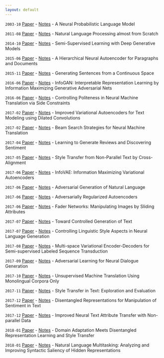 ```yaml
---
layout: default
---
```


```2003-10``` [Paper](http://www.jmlr.org/papers/v3/bengio03a.html) - [Notes](reviews/a-neural-probabilistic-language-model.html) - A Neural Probabilistic Language Model 

```2011-08``` [Paper](https://arxiv.org/abs/1103.0398) - [Notes](reviews/natural-language-processing-almost-from-scratch.html) - Natural Language Processing almost from Scratch

```2014-10``` [Paper](https://arxiv.org/abs/1406.5298) - [Notes](reviews/semi-supervised-learning-with-deep-generative-models.html) - Semi-Supervised Learning with Deep Generative Models

```2015-06``` [Paper](https://arxiv.org/abs/1506.01057) - [Notes](reviews/a-hierarchical-neural-autoencoder-for-paragraphs-and-documents.html) - A Hierarchical Neural Autoencoder for Paragraphs and Documents

```2015-11``` [Paper](https://arxiv.org/abs/1511.06349) - [Notes](reviews/generating-sentences-from-a-continuous-space.html) - Generating Sentences from a Continuous Space

```2016-06``` [Paper](https://arxiv.org/abs/1606.03657) - [Notes](reviews/infogan-interpretable-representation-learning-by-information-maximizing-generative-adversarial-nets.html) - InfoGAN: Interpretable Representation Learning by Information Maximizing Generative Adversarial Nets

```2016-06``` [Paper](https://www.semanticscholar.org/paper/Controlling-Politeness-in-Neural-Machine-Translati-Sennrich-Haddow/3b82ea4468c9b46ea74ef197d58b289bca835995) - [Notes](reviews/controlling-politeness-in-neural-machine-translation-via-side-constraints.html) - Controlling Politeness in Neural Machine Translation via Side Constraints

```2017-02``` [Paper](https://arxiv.org/abs/1702.08139) - [Notes](reviews/improved-variational-autoencoders-for-text-modeling-using-dilated-convolutions.html) - Improved Variational Autoencoders for Text Modeling using Dilated Convolutions

```2017-02``` [Paper](https://arxiv.org/abs/1702.01806) - [Notes](reviews/beam-search-strategies-for-neural-machine-translation.html) - Beam Search Strategies for Neural Machine Translation

```2017-04``` [Paper](https://arxiv.org/abs/1704.01444) - [Notes](reviews/learning-to-generate-reviews-and-discovering-sentiment.html) - Learning to Generate Reviews and Discovering Sentiment

```2017-05``` [Paper](https://arxiv.org/abs/1705.09655) - [Notes](reviews/style-transfer-from-non-parallel-text-by-cross-alignment.html) - Style Transfer from Non-Parallel Text by Cross-Alignment

```2017-06``` [Paper](https://arxiv.org/abs/1706.02262) - [Notes](reviews/infovae-information-maximizing-variational-autoencoders.html) - InfoVAE: Information Maximizing Variational Autoencoders

```2017-06``` [Paper](https://arxiv.org/abs/1705.10929) - [Notes](reviews/adversarial-generation-of-natural-language.html) - Adversarial Generation of Natural Language

```2017-06``` [Paper](https://arxiv.org/abs/1706.04223) - [Notes](reviews/adversarially-regularized-autoencoders.html) - Adversarially Regularized Autoencoders

```2017-06``` [Paper](https://arxiv.org/abs/1706.00409) - [Notes](reviews/fader-networks-manipulating-images-by-sliding-attributes.html) - Fader Networks: Manipulating Images by Sliding Attributes

```2017-07``` [Paper](https://arxiv.org/abs/1703.00955) - [Notes](reviews/toward-controlled-generation-of-text.html) - Toward Controlled Generation of Text

```2017-07``` [Paper](https://arxiv.org/abs/1707.02633) - [Notes](reviews/controlling-linguistic-style-aspects-in-neural-language-generation.html) - Controlling Linguistic Style Aspects in Neural Language Generation

```2017-08``` [Paper](https://arxiv.org/abs/1704.01691) - [Notes](reviews/multispace-variational-encoderdecoders-for-semisupervised-labeled-sequence-transduction.html) - Multi-space Variational Encoder-Decoders for Semi-supervised Labeled Sequence Transduction

```2017-09``` [Paper](https://arxiv.org/abs/1701.06547) - [Notes](reviews/adversarial-learning-for-neural-dialogue-generation.html) - Adversarial Learning for Neural Dialogue Generation

```2017-10``` [Paper](https://arxiv.org/abs/1711.00043) - [Notes](reviews/unsupervised-machine-translation-using-monolingual-corpora-only.html) - Unsupervised Machine Translation Using Monolingual Corpora Only

```2017-11``` [Paper](https://arxiv.org/abs/1711.06861) - [Notes](reviews/style-transfer-in-text-exploration-and-evaluation.html) - Style Transfer in Text: Exploration and Evaluation

```2017-12``` [Paper](https://arxiv.org/abs/1712.10066) - [Notes](reviews/disentangled-representations-for-manipulation-of-sentiment-in-text.html) - Disentangled Representations for Manipulation of Sentiment in Text

```2017-12``` [Paper](https://arxiv.org/abs/1711.09395) - [Notes](reviews/improved-neural-text-attribute-transfer-with-non-parallel-data.html) - Improved Neural Text Attribute Transfer with Non-parallel Data

```2018-01``` [Paper](https://arxiv.org/abs/1712.09025) - [Notes](reviews/domain-adaptation-meets-disentangled-representation-learning-and-style-transfer.html) - Domain Adaptation Meets Disentangled Representation Learning and Style Transfer

```2018-01``` [Paper](https://arxiv.org/abs/1801.06024) - [Notes](reviews/natural-language-multitasking-analyzing-and-improving-syntactic-saliency-of-hidden-representations.html) - Natural Language Multitasking: Analyzing and Improving Syntactic Saliency of Hidden Representations

<!-- ```2018-01``` [Paper]() - [Notes]() -  -->
